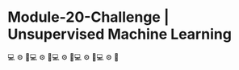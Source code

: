 # Module-20-Challenge | Unsupervised Machine Learning

:computer: :gear: :brain::computer: :gear: :brain::computer: :gear: :brain::computer: :gear: :brain::computer: :gear: :brain:

